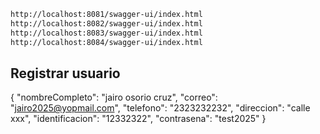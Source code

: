 ```bash
http://localhost:8081/swagger-ui/index.html
http://localhost:8082/swagger-ui/index.html
http://localhost:8083/swagger-ui/index.html
http://localhost:8084/swagger-ui/index.html
```

## Registrar usuario
{
"nombreCompleto": "jairo osorio cruz",
"correo": "jairo2025@yopmail.com",
"telefono": "2323232232",
"direccion": "calle xxx",
"identificacion": "12332322",
"contrasena": "test2025"
}


